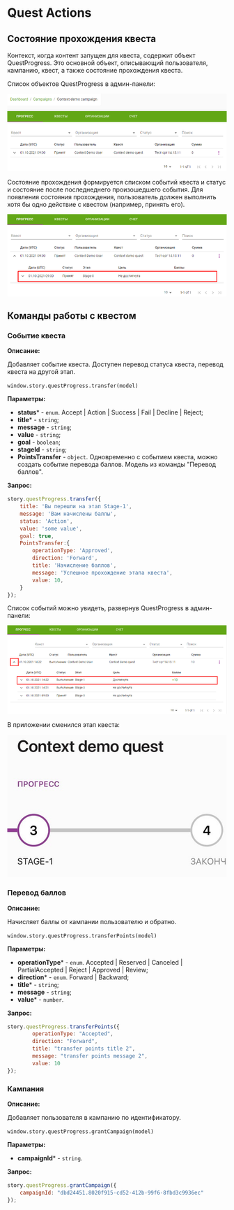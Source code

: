 
# Quest Actions

## Состояние прохождения квеста

Контекст, когда контент запущен для квеста, содержит объект QuestProgress. Это основной объект, описывающий пользователя, кампанию, квест, а также состояние прохождения квеста.

Список объектов QuestProgress в админ-панели:

![Список объектов QuestProgress в админ-панели](assets/QuestProgressList.png)

Состояние прохождения формируется списком событий квеста и статус и состояние после последнеднего произошедшего события.
Для появления состояния прохождения, пользователь должен выполнить хотя бы одно действие с квестом (например, принять его).

![Список событий квеста](assets/QuestAcceptEvent.png)

## Команды работы с квестом

### Событие квеста

**Описание:**

Добавляет событие квеста. Доступен перевод статуса квеста, перевод квеста на другой этап.

`window.story.questProgress.transfer(model)`

 **Параметры:**

* **status*** - `enum`. Accept | Action | Success | Fail | Decline | Reject;
* **title*** - `string`;
* **message** - `string`;
* **value** - `string`;
* **goal** - `boolean`;
* **stageId** - `string`;
* **PointsTransfer** - `object`. Одновременно с событием квеста, можно создать событие перевода баллов. Модель из команды "Перевод баллов".

**Запрос:**

```js
story.questProgress.transfer({
    title: 'Вы перешли на этап Stage-1',
    message: 'Вам начислены баллы',
    status: 'Action',
    value: 'some value',
    goal: true,
    PointsTransfer:{
        operationType: 'Approved',
        direction: 'Forward',
        title: 'Начисление баллов',
        message: 'Успешное прохождение этапа квеста',
        value: 10,
    }
});
```

Список событий можно увидеть, развернув QuestProgress в админ-панели:

![Список событий квеста](assets/QuestEventList.png)

В приложении сменился этап квеста:

![Этап квеста в приложении](assets/MobileAppStageChange.jpg)

### Перевод баллов

**Описание:**

Начисляет баллы от кампании пользователю и обратно.

`window.story.questProgress.transferPoints(model)`

 **Параметры:**

* **operationType*** - `enum`. Accepted | Reserved | Canceled | PartialAccepted | Reject | Approved | Review;
* **direction*** - `enum`. Forward | Backward;
* **title*** - `string`;
* **message** - `string`;
* **value*** - `number`.

**Запрос:**

```js
story.questProgress.transferPoints({
        operationType: "Accepted",
        direction: "Forward",
        title: "transfer points title 2",
        message: "transfer points message 2",
        value: 10
});
```

### Кампания

**Описание:**

Добавляет пользователя в кампанию по идентификатору.

`window.story.questProgress.grantCampaign(model)`

 **Параметры:**

* **campaignId*** - `string`.

**Запрос:**

```js
story.questProgress.grantCampaign({
    campaignId: "dbd24451.8020f915-cd52-412b-99f6-8fbd3c9936ec"
});
```
